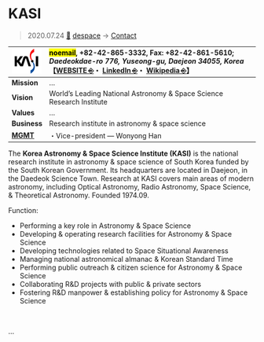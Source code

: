 # KASI
> 2020.07.24 [🚀](../../index/index.md) [despace](../index.md) → [Contact](../contact.md)

|[![](../f/contact/k/kasi_logo1_thumb.webp)](../f/contact/k/kasi_logo1.webp)|<mark>noemail</mark>, +82-42-865-3332, Fax: +82-42-861-5610;<br> *Daedeokdae-ro 776, Yuseong-gu, Daejeon 34055, Korea*<br> 【[WEBSITE ⎆](https://www.kasi.re.kr/)・ [LinkedIn ⎆](https://www.linkedin.com/company/korea-astronomy-and-space-science-institute/)・ [Wikipedia ⎆](https://en.wikipedia.org/wiki/Korea_Astronomy_and_Space_Science_Institute)】|
|:-|:-|
|**Mission**|…|
|**Vision**|World’s Leading National Astronomy & Space Science Research Institute|
|**Values**|…|
|**Business**|Research institute in astronomy & space science|
|**[MGMT](../mgmt.md)**|・Vice-president — Wonyong Han|

The **Korea Astronomy & Space Science Institute (KASI)** is the national research institute in astronomy & space science of South Korea funded by the South Korean Government. Its headquarters are located in Daejeon, in the Daedeok Science Town. Research at KASI covers main areas of modern astronomy, including Optical Astronomy, Radio Astronomy, Space Science, & Theoretical Astronomy. Founded 1974.09.

Function:

   - Performing a key role in Astronomy & Space Science
   - Developing & operating research facilities for Astronomy & Space Science
   - Developing technologies related to Space Situational Awareness
   - Managing national astronomical almanac & Korean Standard Time
   - Performing public outreach & citizen science for Astronomy & Space Science
   - Collaborating R&D projects with public & private sectors
   - Fostering R&D manpower & establishing policy for Astronomy & Space Science

<p style="page-break-after:always"> </p>

…

